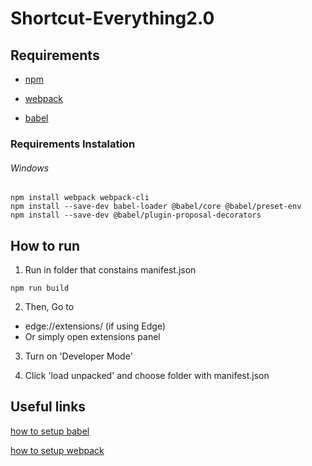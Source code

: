 # Shortcut-Everything2.0
## Requirements

* [npm](https://docs.npmjs.com/downloading-and-installing-node-js-and-npm)

* [webpack](https://webpack.js.org/guides/installation/)

* [babel](https://github.com/babel/babel-loader)

### Requirements Instalation
###### Windows

```
npm install webpack webpack-cli
npm install --save-dev babel-loader @babel/core @babel/preset-env
npm install --save-dev @babel/plugin-proposal-decorators
```

## How to run

1. Run in folder that constains manifest.json

```
npm run build
```

2. Then, Go to

  - edge://extensions/ (if using Edge)
  - Or simply open extensions panel

3. Turn on 'Developer Mode'

4. Click 'load unpacked' and choose folder with manifest.json


## Useful links

[how to setup babel](https://www.youtube.com/watch?v=MX13Ezfzuf8)

[how to setup webpack](https://www.youtube.com/watch?v=HNb6bapmsyI)

